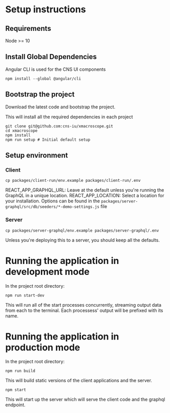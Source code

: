 # Setup instructions

## Requirements

Node >= 10

## Install Global Dependencies
Angular CLI is used for the CNS UI components
```
npm install --global @angular/cli
```

## Bootstrap the project
Download the latest code and bootstrap the project.

This will install all the required dependencies in each project
```
git clone git@github.com:cns-iu/xmacroscope.git
cd xmacroscope
npm install
npm run setup # Initial default setup
```

## Setup environment
### Client
```
cp packages/client-run/env.example packages/client-run/.env
```
REACT_APP_GRAPHQL_URL: Leave at the default unless you're running the GraphQL in a unique location.
REACT_APP_LOCATION: Select a location for your installation. Options can be found in the `packages/server-graphql/src/db/seeders/*-demo-settings.js` file
### Server
```
cp packages/server-graphql/env.example packages/server-graphql/.env
```
Unless you're deploying this to a server, you should keep all the defaults.

# Running the application in development mode

In the project root directory:
```
npm run start-dev
```
This will run all of the start processes concurrently, streaming output data from each to the terminal. Each processess' output will be prefixed with its name.

# Running the application in production mode

In the project root directory:
```
npm run build
```
This will build static versions of the client applications and the server.
```
npm start
```
This will start up the server which will serve the client code and the graphql endpoint.
